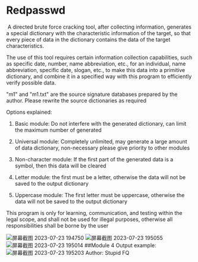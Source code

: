 # Redpasswd
​	A directed brute force cracking tool, after collecting information, generates a special dictionary with the characteristic information of the target, so that every piece of data in the dictionary contains the data of the target characteristics.

The use of this tool requires certain information collection capabilities, such as specific date, number, name abbreviation, etc., for an individual, name abbreviation, specific date, slogan, etc., to make this data into a primitive dictionary, and combine it in a specified way with this program to efficiently verify possible data.

"m1" and "m1.txt" are the source signature databases prepared by the author. Please rewrite the source dictionaries as required

Options explained:

1. Basic module: Do not interfere with the generated dictionary, can limit the maximum number of generated

2. Universal module: Completely unlimited, may generate a large amount of data dictionary, non-necessary please give priority to other modules

3. Non-character module: If the first part of the generated data is a symbol, then this data will be cleared

4. Letter module: the first must be a letter, otherwise the data will not be saved to the output dictionary

5. Uppercase module: The first letter must be uppercase, otherwise the data will not be saved to the output dictionary

This program is only for learning, communication, and testing within the legal scope, and shall not be used for illegal purposes, otherwise all responsibilities shall be borne by the user
																										
![屏幕截图 2023-07-23 194750](https://github.com/nengyi1226/Redpasswd/assets/124417045/d3ff3a8c-083b-40d0-a052-f1909b5e8868)
![屏幕截图 2023-07-23 195055](https://github.com/nengyi1226/Redpasswd/assets/124417045/e804528b-05b9-4cff-9632-8a5d965b6a58)
![屏幕截图 2023-07-23 195014](https://github.com/nengyi1226/Redpasswd/assets/124417045/140b3512-4e7d-4361-a938-453f43fba158)
##Module 4 Output example:
![屏幕截图 2023-07-23 195203](https://github.com/nengyi1226/Redpasswd/assets/124417045/0f5fe4a4-b41e-401a-ae71-ed94707b3e42)
Author: Stupid FQ
